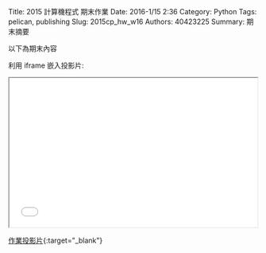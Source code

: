 Title: 2015 計算機程式 期末作業
Date: 2016-1/15 2:36
Category: Python
Tags: pelican, publishing
Slug: 2015cp_hw_w16
Authors: 40423225
Summary: 期末摘要

以下為期末內容

利用 iframe 嵌入投影片:

<iframe src="40423225_cp_w16_p.html" width="500" height="300"></iframe>

[作業投影片](40423225_cp_w16_p.html){:target="_blank"}

